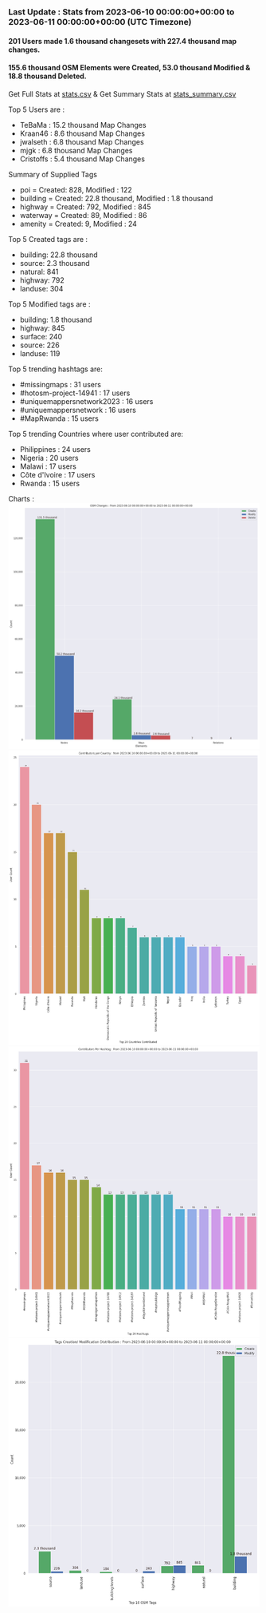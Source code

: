 ### Last Update : Stats from 2023-06-10 00:00:00+00:00 to 2023-06-11 00:00:00+00:00 (UTC Timezone)

#### 201 Users made 1.6 thousand changesets with 227.4 thousand map changes.
#### 155.6 thousand OSM Elements were Created, 53.0 thousand Modified & 18.8 thousand Deleted.
Get Full Stats at [stats.csv](/stats/hotosm/Daily/stats.csv)
 & Get Summary Stats at [stats_summary.csv](/stats/hotosm/Daily/stats_summary.csv)

Top 5 Users are : 
- TeBaMa : 15.2 thousand Map Changes
- Kraan46 : 8.6 thousand Map Changes
- jwalseth : 6.8 thousand Map Changes
- mjgk : 6.8 thousand Map Changes
- Cristoffs : 5.4 thousand Map Changes

Summary of Supplied Tags
- poi = Created: 828, Modified : 122
- building = Created: 22.8 thousand, Modified : 1.8 thousand
- highway = Created: 792, Modified : 845
- waterway = Created: 89, Modified : 86
- amenity = Created: 9, Modified : 24


Top 5 Created tags are :
- building: 22.8 thousand
- source: 2.3 thousand
- natural: 841
- highway: 792
- landuse: 304


Top 5 Modified tags are :
- building: 1.8 thousand
- highway: 845
- surface: 240
- source: 226
- landuse: 119


Top 5 trending hashtags are:
- #missingmaps : 31 users
- #hotosm-project-14941 : 17 users
- #uniquemappersnetwork2023 : 16 users
- #uniquemappersnetwork : 16 users
- #MapRwanda : 15 users


Top 5 trending Countries where user contributed are:
- Philippines : 24 users
- Nigeria : 20 users
- Malawi : 17 users
- Côte d'Ivoire : 17 users
- Rwanda : 15 users


 Charts : 
![Alt text](./stats_osm_changes.png) 
![Alt text](./stats_users_per_country.png) 
![Alt text](./stats_users_per_hashtag.png) 
![Alt text](./stats_tags.png) 
